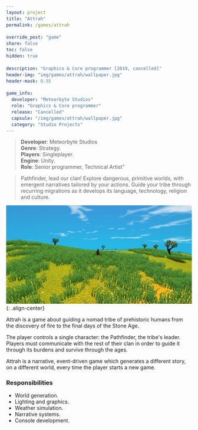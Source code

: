 ```yaml
---
layout: project
title: "Attrah"
permalink: /games/attrah

override_post: "game"
share: false
toc: false
hidden: true

description: "Graphics & Core programmer [2019, cancelled]"
header-img: "img/games/attrah/wallpaper.jpg"
header-mask: 0.55

game_info:
  developer: "Meteorbyte Studios"
  role: "Graphics & Core programmer"
  release: "Cancelled"
  capsule: "/img/games/attrah/wallpaper.jpg"
  category: "Studio Projects"
---
```


>**Developer**: Meteorbyte Studios<br>
>**Genre**: Strategy.<br>
>**Players**: Singleplayer.<br>
>**Engine**: Unity.<br>
>**Role**: Senior programmer, Technical Artist"<br>

>Pathfinder, lead our clan! Explore dangerous, primitive worlds, with emergent narratives tailored by your actions. 
Guide your tribe through recurring migrations as it develops its language, technology, religion and culture.

![](/img/games/attrah/screenshot.png){: .align-center}

Attrah is a game about guiding a nomad tribe of prehistoric humans from the discovery of fire to the final days of 
the Stone Age.

The player controls a single character: the Pathfinder, the tribe's leader. Players must communicate with the rest
of their clan in order to guide it through its burdens and survive through the ages.

Attrah is a narrative, event-driven game which generates a different story, on a different world, every time the
player starts a new game.


### Responsibilities
 
 - World generation.
 - Lighting and graphics.
 - Weather simulation.
 - Narrative systems.
 - Console development.